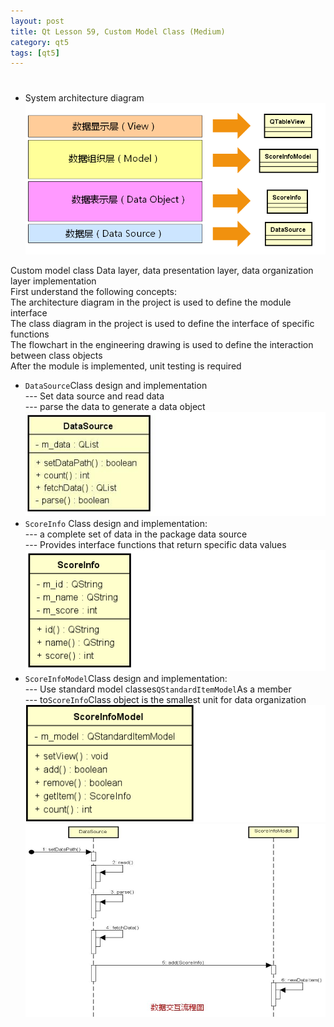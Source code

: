 ```yaml
---
layout: post
title: Qt Lesson 59, Custom Model Class (Medium)
category: qt5
tags: [qt5]
---
```

# 

## 

* System architecture diagram  
![ ](/public/assets/2021-07-25/becba7ad59a49a4aad30ff4db2cfafc4.png)

Custom model class Data layer, data presentation layer, data organization layer implementation  
First understand the following concepts:  
The architecture diagram in the project is used to define the module interface  
The class diagram in the project is used to define the interface of specific functions  
The flowchart in the engineering drawing is used to define the interaction between class objects  
After the module is implemented, unit testing is required

* `DataSource`Class design and implementation  
--- Set data source and read data  
--- parse the data to generate a data object  
![ ](/public/assets/2021-07-25/78f269b5dadf208f05ae7189bf3ff46f.png)
* `ScoreInfo` Class design and implementation:  
--- a complete set of data in the package data source  
--- Provides interface functions that return specific data values  
![ ](/public/assets/2021-07-25/44a509d8b2274d7db926ddb6fabdf8fd.png)
* `ScoreInfoModel`Class design and implementation:  
--- Use standard model classes`QStandardItemModel`As a member  
--- to`ScoreInfo`Class object is the smallest unit for data organization  
![ ](/public/assets/2021-07-25/39d3a0263abaa30d1f78c06bec8c2a87.png)  
![ ](/public/assets/2021-07-25/cdc72d334ea408c38028537975b67bea.png)